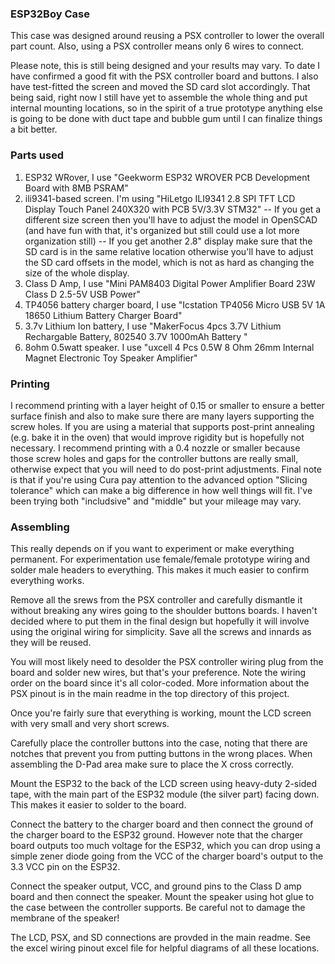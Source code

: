 ### ESP32Boy Case

This case was designed around reusing a PSX controller to lower the overall part count.  Also, using a PSX controller means only 6 wires to connect.

Please note, this is still being designed and your results may vary.  To date I have confirmed a good fit with the PSX controller board and buttons.  I also have test-fitted the screen and moved the SD card slot accordingly.  That being said, right now I still have yet to assemble the whole thing and put internal mounting locations, so in the spirit of a true prototype anything else is going to be done with duct tape and bubble gum until I can finalize things a bit better.


### Parts used

1) ESP32 WRover, I use "Geekworm ESP32 WROVER PCB Development Board with 8MB PSRAM"
2) ili9341-based screen.  I'm using "HiLetgo ILI9341 2.8 SPI TFT LCD Display Touch Panel 240X320 with PCB 5V/3.3V STM32" -- If you get a different size screen then you'll have to adjust the model in OpenSCAD (and have fun with that, it's organized but still could use a lot more organization still) -- If you get another 2.8" display make sure that the SD card is in the same relative location otherwise you'll have to adjust the SD card offsets in the model, which is not as hard as changing the size of the whole display.
3) Class D Amp, I use "Mini PAM8403 Digital Power Amplifier Board 23W Class D 2.5-5V USB Power"
4) TP4056 battery charger board, I use "Icstation TP4056 Micro USB 5V 1A 18650 Lithium Battery Charger Board"
5) 3.7v Lithium Ion battery, I use "MakerFocus 4pcs 3.7V Lithium Rechargable Battery, 802540 3.7V 1000mAh Battery "
6) 8ohm 0.5watt speaker.  I use "uxcell 4 Pcs 0.5W 8 Ohm 26mm Internal Magnet Electronic Toy Speaker Amplifier"

### Printing

I recommend printing with a layer height of 0.15 or smaller to ensure a better surface finish and also to make sure there are many layers supporting the screw holes.  If you are using a material that supports post-print annealing (e.g. bake it in the oven) that would improve rigidity but is hopefully not necessary.  I recommend printing with a 0.4 nozzle or smaller because those screw holes and gaps for the controller buttons are really small, otherwise expect that you will need to do post-print adjustments.  Final note is that if you're using Cura pay attention to the advanced option "Slicing tolerance" which can make a big difference in how well things will fit.  I've been trying both "includsive" and "middle" but your mileage may vary.

### Assembling

This really depends on if you want to experiment or make everything permanent.  For experimentation use female/female prototype wiring and solder male headers to everything.  This makes it much easier to confirm everything works.

Remove all the srews from the PSX controller and carefully dismantle it without breaking any wires going to the shoulder buttons boards.  I haven't decided where to put them in the final design but hopefully it will involve using the original wiring for simplicity.  Save all the screws and innards as they will be reused.

You will most likely need to desolder the PSX controller wiring plug from the board and solder new wires, but that's your preference.  Note the wiring order on the board since it's all color-coded.  More information about the PSX pinout is in the main readme in the top directory of this project.

Once you're fairly sure that everything is working, mount the LCD screen with very small and very short screws.

Carefully place the controller buttons into the case, noting that there are notches that prevent you from putting buttons in the wrong places.  When assembling the D-Pad area make sure to place the X cross correctly.

Mount the ESP32 to the back of the LCD screen using heavy-duty 2-sided tape, with the main part of the ESP32 module (the silver part) facing down.  This makes it easier to solder to the board.

Connect the battery to the charger board and then connect the ground of the charger board to the ESP32 ground.  However note that the charger board outputs too much voltage for the ESP32, which you can drop using a simple zener diode going from the VCC of the charger board's output to the 3.3 VCC pin on the ESP32.

Connect the speaker output, VCC, and ground pins to the Class D amp board and then connect the speaker.  Mount the speaker using hot glue to the case between the controller supports.  Be careful not to damage the membrane of the speaker!

The LCD, PSX, and SD connections are provded in the main readme.  See the excel wiring pinout excel file for helpful diagrams of all these locations. 
